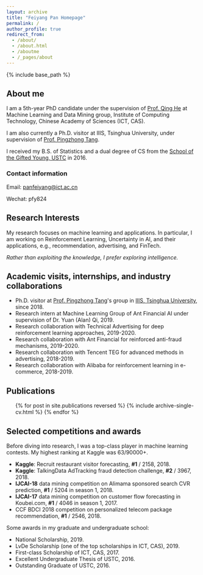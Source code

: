 ```yaml
---
layout: archive
title: "Feiyang Pan Homepage"
permalink: /
author_profile: true
redirect_from:
  - /about/
  - /about.html
  - /aboutme
  - /_pages/about
---
```


{% include base_path %}

## About me

I am a 5th-year PhD candidate under the supervision of [Prof. Qing He](http://people.ucas.edu.cn/~0000964?language=en) at Machine Learning and Data Mining group, Institute of Computing Technology, Chinese Academy of Sciences (ICT, CAS).

I am also currently a Ph.D. visitor at IIIS, Tsinghua University, under supervision of [Prof. Pingzhong Tang](http://iiis.tsinghua.edu.cn/~kenshin/).

I received my B.S. of Statistics and a dual degree of CS from the [School of the Gifted Young, USTC](https://en.scgy.ustc.edu.cn/) in 2016.

### Contact information
Email: panfeiyang@ict.ac.cn

Wechat: pfy824

## Research Interests

My research focuses on machine learning and applications. In particular, I am working on Reinforcement Learning, Uncertainty in AI, and their applications, e.g., recommendation, advertising, and FinTech.

_Rather than exploiting the knowledge, I prefer exploring intelligence._

## Academic visits, internships, and industry collaborations

* Ph.D. visitor at [Prof. Pingzhong Tang](http://iiis.tsinghua.edu.cn/~kenshin/)'s group in [IIIS, Tsinghua University](http://iiis.tsinghua.edu.cn/), since 2018.
* Research intern at Machine Learning Group of Ant Financial AI under supervision of Dr. Yuan (Alan) Qi, 2019.
* Research collaboration with Technical Advertising for deep reinforcement learning approaches, 2019-2020.
* Research collaboration with Ant Financial for reinforced anti-fraud mechanisms, 2019-2020.
* Research collaboration with Tencent TEG for advanced methods in advertising, 2018-2019.
* Research collaboration with Alibaba for reinforcement learning in e-commerce, 2018-2019.

## Publications

<ul>{% for post in site.publications reversed %}
{% include archive-single-cv.html %}
{% endfor %}</ul>

## Selected competitions and awards
Before diving into research, I was a top-class player in machine learning contests. My highest ranking at Kaggle was 63/90000+.
* **Kaggle**: Recruit restaurant visitor forecasting, **\#1** / 2158, 2018.
* **Kaggle**: TalkingData AdTracking fraud detection challenge, **\#2** / 3967, 2018.
* **IJCAI-18** data mining competition on Alimama sponsored search CVR prediction, **\#1** / 5204 in season 1, 2018.
* **IJCAI-17** data mining competition on customer flow forecasting in Koubei.com, **\#1** / 4046 in season 1, 2017.
* CCF BDCI 2018 competition on personalized telecom package recommendation, **\#1** / 2546, 2018.

Some awards in my graduate and undergraduate school:
* National Scholarship, 2019.
* LvDe Scholarship (one of the top scholarships in ICT, CAS), 2019.
* First-class Scholarship of ICT, CAS, 2017.
* Excellent Undergraduate Thesis of USTC, 2016.
* Outstanding Graduate of USTC, 2016.
